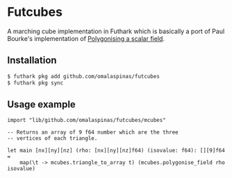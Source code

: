 # Futcubes

A marching cube implementation in Futhark which is basically a port of
Paul Bourke's implementation of [Polygonising a scalar field](http://paulbourke.net/geometry/polygonise/).

## Installation

```bash
$ futhark pkg add github.com/omalaspinas/futcubes
$ futhark pkg sync
```

## Usage example

```futhark
import "lib/github.com/omalaspinas/futcubes/mcubes"

-- Returns an array of 9 f64 number which are the three
-- vertices of each triangle.

let main [nx][ny][nz] (rho: [nx][ny][nz]f64) (isovalue: f64): [][9]f64 = 
    map(\t -> mcubes.triangle_to_array t) (mcubes.polygonise_field rho isovalue)
```

